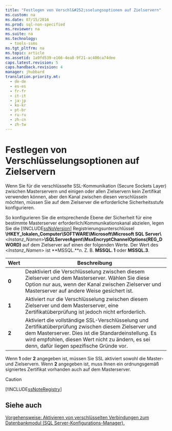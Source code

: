 ```yaml
---
title: "Festlegen von Verschl&#252;sselungsoptionen auf Zielservern"
ms.custom: na
ms.date: 07/15/2016
ms.prod: sql-non-specified
ms.reviewer: na
ms.suite: na
ms.technology: 
  - tools-ssms
ms.tgt_pltfrm: na
ms.topic: article
ms.assetid: 1a9fd539-e166-4ea8-9f21-ac400ca74dee
caps.latest.revision: 5
caps.handback.revision: 4
manager: jhubbard
translation.priority.mt: 
  - de-de
  - es-es
  - fr-fr
  - it-it
  - ja-jp
  - ko-kr
  - pt-br
  - ru-ru
  - zh-cn
  - zh-tw
---
```

# Festlegen von Verschl&#252;sselungsoptionen auf Zielservern
Wenn Sie für die verschlüsselte SSL-Kommunikation (Secure Sockets Layer) zwischen Masterservern und einigen oder allen Zielservern kein Zertifikat verwenden können, aber den Kanal zwischen diesen verschlüsseln möchten, müssen Sie auf dem Zielserver die erforderliche Sicherheitsstufe konfigurieren.  
  
So konfigurieren Sie die entsprechende Ebene der Sicherheit für eine bestimmte Masterserver erforderlich\/Kommunikationskanal abzielen, legen Sie die [!INCLUDE[ssNoVersion](../content/includes/ssNoVersion_md.md)] Registrierungsunterschlüssel **\\HKEY\_lokalen\_Computer\\SOFTWARE\\Microsoft\\Microsoft SQL Server\\**<*Instanz\_Namen*>**\\SQLServerAgent\\MsxEncryptChannelOptions(REG\_DWORD)** auf dem Zielserver auf einen der folgenden Werte. Der Wert des <*Instanz\_Namen*> ist **MSSQL.***n*. Z. B. **MSSQL. 1** oder **MSSQL.3**.  
  
|Wert|Beschreibung|  
|---------|---------------|  
|**0**|Deaktiviert die Verschlüsselung zwischen diesem Zielserver und dem Masterserver. Wählen Sie diese Option nur aus, wenn der Kanal zwischen Zielserver und Masterserver auf andere Weise gesichert ist.|  
|**1**|Aktiviert nur die Verschlüsselung zwischen diesem Zielserver und dem Masterserver, eine Zertifikatüberprüfung ist jedoch nicht erforderlich.|  
|**2**|Aktiviert die vollständige SSL-Verschlüsselung und Zertifikatüberprüfung zwischen diesem Zielserver und dem Masterserver. Dies ist die Standardeinstellung. Es wird empfohlen, diesen Wert nicht zu ändern, es sei denn, dafür liegen spezifische Gründe vor.|  
  
Wenn **1** oder **2** angegeben ist, müssen Sie SSL aktiviert sowohl die Master-und Zielservern. Wenn **2** angegeben ist, muss Ihnen ein ordnungsgemäß signiertes Zertifikat vorhanden auch auf dem Masterserver.  
  
> [!CAUTION]  
> [!INCLUDE[ssNoteRegistry](../content/includes/ssNoteRegistry_md.md)]  
  
## Siehe auch  
[Vorgehensweise: Aktivieren von verschlüsselten Verbindungen zum Datenbankmodul (SQL Server-Konfigurations-Manager).](assetId:///e1e55519-97ec-4404-81ef-881da3b42006)  
  
